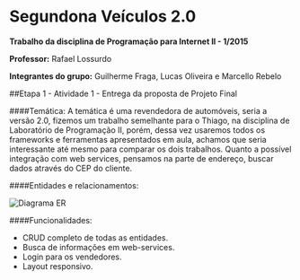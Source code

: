 # **Segundona Veículos 2.0**

**Trabalho da disciplina de Programação para Internet II - 1/2015**

**Professor:** Rafael Lossurdo

**Integrantes do grupo:** Guilherme Fraga, Lucas Oliveira e Marcello Rebelo

##Etapa 1 - Atividade 1 - Entrega da proposta de Projeto Final

####Temática:
A temática é uma revendedora de automóveis, seria a versão 2.0, fizemos um trabalho semelhante para o Thiago, na disciplina de Laboratório de Programação II, porém, dessa vez usaremos todos os frameworks e ferramentas apresentados em aula, achamos que seria interessante até mesmo para comparar os dois trabalhos. Quanto a possível integração com web services, pensamos na parte de endereço, buscar dados através do CEP do cliente.

####Entidades e relacionamentos:

![Diagrama ER](https://raw.github.com/guilhermelf/SegundonaVeiculos2/master/gitimg/ER.png)

####Funcionalidades:
* CRUD completo de todas as entidades.
* Busca de informações em web-services.
* Login para os vendedores.
* Layout responsivo.
